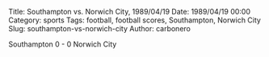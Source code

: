 Title: Southampton vs. Norwich City, 1989/04/19
Date: 1989/04/19 00:00
Category: sports
Tags: football, football scores, Southampton, Norwich City
Slug: southampton-vs-norwich-city
Author: carbonero


Southampton 0 - 0 Norwich City
